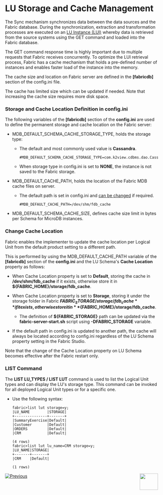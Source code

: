 # LU Storage and Cache Management

The Sync mechanism synchronizes data between the data sources and the Fabric database. During the synchronization, extraction and transformation processes are executed on an [LU Instance (LUI)](/articles/01_fabric_overview/02_fabric_glossary.md#lui) whereby data is retrieved from the source systems using the GET command and loaded into the Fabric database.

The GET command response time is highly important due to multiple requests that Fabric receives concurrently. To optimize the LUI retrieval process, Fabric has a cache mechanism that holds a pre-defined number of instances and enables faster load of the instance into the memory. 

The cache size and location on Fabric server are defined in the **[fabricdb]** section of the config.ini file.

The cache has limited size which can be updated if needed. Note that increasing the cache size requires more disk space.


### Storage and Cache Location Definition in config.ini

The following variables of the **[fabricdb]** section of the **config.ini** are used to define the permanent storage and cache location on the Fabric server:

- MDB_DEFAULT_SCHEMA_CACHE_STORAGE_TYPE, holds the storage type:
  
  - The default and most commonly used value is **Cassandra**. 
  
    ~~~
    #MDB_DEFAULT_SCHEMA_CACHE_STORAGE_TYPE=com.k2view.cdbms.dao.CassandraEntityStorage
    ~~~
  
  - When storage type in config.ini is set to **NONE**, the instance is not saved to the Fabric storage.
  
- MDB_DEFAULT_CACHE_PATH, holds the location of the Fabric MDB cache files on server.

  - The default path is set in config.ini and [can be changed](/articles/32_LU_storage/02_storage_management.md#change-cache-location-) if required.

    ~~~
    #MDB_DEFAULT_CACHE_PATH=/dev/shm/fdb_cache
    ~~~

- MDB_DEFAULT_SCHEMA_CACHE_SIZE, defines cache size limit in bytes per Schema for MicroDB instances. 

### Change Cache Location

Fabric enables the implementer to update the cache location per Logical Unit from the default product setting to a different path. 

This is performed by using the MDB_DEFAULT_CACHE_PATH variable of the **[fabricdb]** section of the **config.ini** and the LU Schema's **Cache Location** property as follows:

* When Cache Location property is set to **Default**, storing the cache in **/dev/shm/fdb_cache** if it exists, otherwise store it in **${FABRIC_HOME}/storage/fdb_cache**. 

* When Cache Location property is set to **Storage**, storing it under the storage folder in Fabric **${FABRIC_STORAGE}/storage/fdb_cache** if it exists, otherwise store it in **${FABRIC_HOME}/storage/fdb_cache**.
  * The definition of **${FABRIC_STORAGE}** path can be updated via the **fabric-server-start.sh** script using **-DFABRIC_STORAGE** variable.
* If the default path in config.ini is updated to another path, the cache will always be located according to config.ini regardless of the LU Schema property setting in the Fabric Studio.

Note that the change of the Cache Location property on LU Schema becomes effective after the Fabric restart only.

### LIST Command

The **LIST LU_TYPES / LIST LUT** command is used to list the Logical Unit types and can display the LU's storage type. This command can be invoked for all deployed Logical Unit types or for a specific one.

* Use the following syntax:

  ~~~
  fabric>list lut storage=y;
  |LU_NAME        |STORAGE|
  +---------------+-------+
  |SummaryExercise|Default|
  |Customer       |Default|
  |ORDERS         |Default|
  |CRM            |Default|
  
  (4 rows)
  fabric>list lut lu_name=CRM storage=y;
  |LU_NAME|STORAGE|
  +-------+-------+
  |CRM    |Default|
  
  (1 rows)
  ~~~



[![Previous](/articles/images/Previous.png)](01_LU_storage_overview.md)[<img align="right" width="60" height="54" src="/articles/images/Next.png">](03_big_lu_storage.md) 



